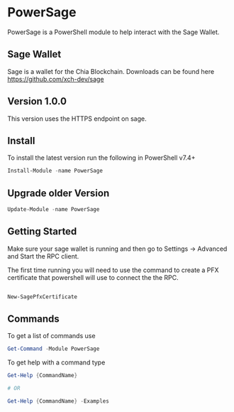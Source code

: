 # PowerSage
PowerSage is a PowerShell module to help interact with the Sage Wallet. 

## Sage Wallet
Sage is a wallet for the Chia Blockchain.  Downloads can be found here https://github.com/xch-dev/sage

## Version 1.0.0
This version uses the HTTPS endpoint on sage.

## Install
To install the latest version run the following in PowerShell v7.4+

```PowerShell
Install-Module -name PowerSage
```

## Upgrade older Version
```PowerShell
Update-Module -name PowerSage
```

## Getting Started
Make sure your sage wallet is running and then go to Settings -> Advanced and Start the RPC client.


The first time running you will need to use the command to create a PFX certificate that powershell will use to connect the the RPC.

```PowerShell 

New-SagePfxCertificate

```

## Commands

To get a list of commands use

```PowerShell 
Get-Command -Module PowerSage
```

To get help with a command type 

```PowerShell 
Get-Help {CommandName} 

# OR

Get-Help {CommandName} -Examples

```